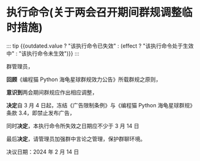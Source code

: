<script setup>
import { computed, ref } from 'vue'

const outdated = ref(false)

const effect = computed(() => new Date() - new Date("2024-03-04") >= 0)
</script>

# 执行命令(关于两会召开期间群规调整临时措施)

::: tip
{{outdated.value ? "该执行命令已失效" : (effect ? "该执行命令处于生效中" : "该执行命令未生效")}}
:::

群管理员，

**回顾**《编程猫 Python 海龟星球群规效力公告》所载群规之原则，

**意识到**两会期间群规应作出相应调整，

**决定**自 3 月 4 日起，冻结《广告限制条例》与《编程猫 Python 海龟星球群规》条款 3.4，即禁止发布广告，

同时**决定**，本执行命令所失效之日期应不少于 3 月 14 日

最后**决定**，请管理员加强群中言论之管理，保护群聊环境。

决议日期：2024 年 2 月 14 日
